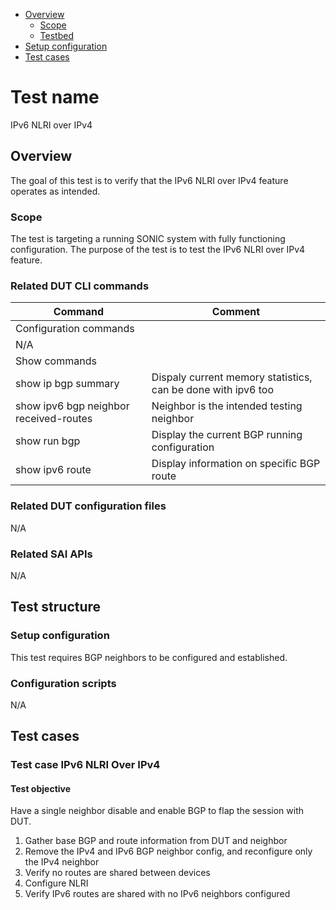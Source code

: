 - [Overview](#overview)
    - [Scope](#scope)
    - [Testbed](#testbed)
- [Setup configuration](#setup-configuration)
- [Test cases](#test-cases)

# Test name

IPv6 NLRI over IPv4

## Overview

The goal of this test is to verify that the IPv6 NLRI over IPv4 feature operates as intended.

### Scope

The test is targeting a running SONIC system with fully functioning configuration. The purpose of the test is to test the IPv6 NLRI over IPv4 feature.

### Related DUT CLI commands

| Command | Comment |
| ------- | ------- |
|Configuration commands|
| N/A |  |
|Show commands|
| show ip bgp summary | Dispaly current memory statistics, can be done with ipv6 too |
| show ipv6 bgp neighbor <neighbor> received-routes | Neighbor is the intended testing neighbor |
| show run bgp | Display the current BGP running configuration |
| show ipv6 route <route> | Display information on specific BGP route |

### Related DUT configuration files

N/A

### Related SAI APIs

N/A

## Test structure
### Setup configuration

This test requires BGP neighbors to be configured and established.

### Configuration scripts

N/A

## Test cases
### Test case IPv6 NLRI Over IPv4

#### Test objective

Have a single neighbor disable and enable BGP to flap the session with DUT.
1. Gather base BGP and route information from DUT and neighbor
2. Remove the IPv4 and IPv6 BGP neighbor config, and reconfigure only the IPv4 neighbor
3. Verify no routes are shared between devices
4. Configure NLRI
5. Verify IPv6 routes are shared with no IPv6 neighbors configured
